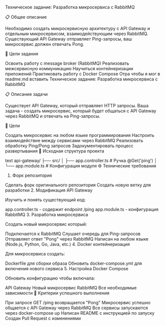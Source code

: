 Техническое задание: Разработка микросервиса с RabbitMQ

📋 Общее описание

Необходимо создать микросервисную архитектуру с API Gateway и отдельным микросервисом, взаимодействующим через RabbitMQ. Существующий API Gateway отправляет Ping-запросы, ваш микросервис должен отвечать Pong.

🎯 Цели задания

Освоить работу с message broker (RabbitMQ)
Реализовать межсервисную коммуникацию
Научиться контейнеризации приложений
Практиковать работу с Docker Compose
Отра
чтобы я мог в readme.md вставить
Техническое задание: Разработка микросервиса с RabbitMQ

📋 Описание задачи

Существует API Gateway, который отправляет HTTP запросы. Ваша задача - создать микросервис, который будет общаться с API Gateway через RabbitMQ и отвечать на Ping-запросы.

🎯 Цели

Создать микросервис на любом языке программирования
Настроить взаимодействие между сервисами через RabbitMQ
Реализовать обработку Ping/Pong запросов
Задокументировать процесс развертывания
📁 Исходная структура проекта

text
api-gateway/
├── src/
│   ├── app.controller.ts    # Ручка @Get('ping')
│   └── app.module.ts        # Конфигурация модуля
⚙️ Технические требования

1. Форк репозитория

Сделать форк оригинального репозитория
Создать новую ветку для разработки
2. Модификация API Gateway

Изучить и понять существующий код:

app.controller.ts - содержит endpoint /ping
app.module.ts - конфигурация RabbitMQ
3. Разработка микросервиса

Создать новый микросервис который:

Подключается к RabbitMQ
Слушает очередь для Ping-запросов
Отправляет ответ "Pong" через RabbitMQ
Написан на любом языке (Node.js, Python, Go, Java, etc.)
4. Docker контейнеризация

Для микросервиса создать:

Dockerfile для сборки образа
Обновить docker-compose.yml для включения нового сервиса
5. Настройка Docker Compose

Обновить конфигурацию чтобы включала:

API Gateway
Новый микросервис
RabbitMQ
Все необходимые зависимости
🚀 Критерии успешного выполнения

При запросе GET /ping возвращается "Pong"
Микросервис успешно общается с API Gateway через RabbitMQ
Все сервисы запускаются через docker-compose up
Написан README с инструкцией по запуску
Создан Pull Request с изменениями
